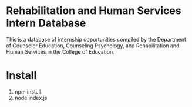 # Rehabilitation and Human Services Intern Database

This is a database of internship opportunities compiled by the
Department of Counselor Education, Counseling Psychology,
and Rehabilitation and Human Services in the College of Education. 

# Install
1. npm install
2. node index.js